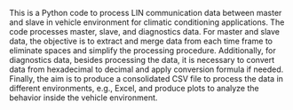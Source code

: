 This is a Python code to process LIN communication data between master and slave in vehicle environment for climatic conditioning applications. The code processes master, slave, and diagnostics data. For master and slave data, the objective is to extract and merge data from each time frame to eliminate spaces and simplify the processing procedure. Additionally, for diagnostics data, besides processing the data, it is necessary to convert data from hexadecimal to decimal and apply conversion formula if needed. Finally, the aim is to produce a consolidated CSV file to process the data in different environments, e.g., Excel, and produce plots to analyze the behavior inside the vehicle environment.
